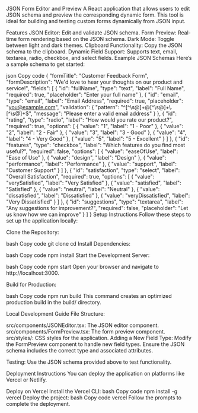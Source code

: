 JSON Form Editor and Preview
A React application that allows users to edit JSON schema and preview the corresponding dynamic form. This tool is ideal for building and testing custom forms dynamically from JSON input.

Features
JSON Editor: Edit and validate JSON schema.
Form Preview: Real-time form rendering based on the JSON schema.
Dark Mode: Toggle between light and dark themes.
Clipboard Functionality: Copy the JSON schema to the clipboard.
Dynamic Field Support: Supports text, email, textarea, radio, checkbox, and select fields.
Example JSON Schemas
Here’s a sample schema to get started:

json
Copy code
{
  "formTitle": "Customer Feedback Form",
  "formDescription": "We'd love to hear your thoughts on our product and service!",
  "fields": [
    {
      "id": "fullName",
      "type": "text",
      "label": "Full Name",
      "required": true,
      "placeholder": "Enter your full name"
    },
    {
      "id": "email",
      "type": "email",
      "label": "Email Address",
      "required": true,
      "placeholder": "you@example.com",
      "validation": {
        "pattern": "^[^\\s@]+@[^\\s@]+\\.[^\\s@]+$",
        "message": "Please enter a valid email address"
      }
    },
    {
      "id": "rating",
      "type": "radio",
      "label": "How would you rate our product?",
      "required": true,
      "options": [
        { "value": "1", "label": "1 - Poor" },
        { "value": "2", "label": "2 - Fair" },
        { "value": "3", "label": "3 - Good" },
        { "value": "4", "label": "4 - Very Good" },
        { "value": "5", "label": "5 - Excellent" }
      ]
    },
    {
      "id": "features",
      "type": "checkbox",
      "label": "Which features do you find most useful?",
      "required": false,
      "options": [
        { "value": "easeOfUse", "label": "Ease of Use" },
        { "value": "design", "label": "Design" },
        { "value": "performance", "label": "Performance" },
        { "value": "support", "label": "Customer Support" }
      ]
    },
    {
      "id": "satisfaction",
      "type": "select",
      "label": "Overall Satisfaction",
      "required": true,
      "options": [
        { "value": "verySatisfied", "label": "Very Satisfied" },
        { "value": "satisfied", "label": "Satisfied" },
        { "value": "neutral", "label": "Neutral" },
        { "value": "dissatisfied", "label": "Dissatisfied" },
        { "value": "veryDissatisfied", "label": "Very Dissatisfied" }
      ]
    },
    {
      "id": "suggestions",
      "type": "textarea",
      "label": "Any suggestions for improvement?",
      "required": false,
      "placeholder": "Let us know how we can improve"
    }
  ]
}
Setup Instructions
Follow these steps to set up the application locally:

Clone the Repository:

bash
Copy code
git clone <repository-url>
cd <repository-name>
Install Dependencies:

bash
Copy code
npm install
Start the Development Server:

bash
Copy code
npm start
Open your browser and navigate to http://localhost:3000.

Build for Production:

bash
Copy code
npm run build
This command creates an optimized production build in the build/ directory.

Local Development Guide
File Structure:

src/components/JSONEditor.tsx: The JSON editor component.
src/components/FormPreview.tsx: The form preview component.
src/styles/: CSS styles for the application.
Adding a New Field Type: Modify the FormPreview component to handle new field types. Ensure the JSON schema includes the correct type and associated attributes.

Testing: Use the JSON schema provided above to test functionality.

Deployment Instructions
You can deploy the application on platforms like Vercel or Netlify.

Deploy on Vercel
Install the Vercel CLI:
bash
Copy code
npm install -g vercel
Deploy the project:
bash
Copy code
vercel
Follow the prompts to complete the deployment.
